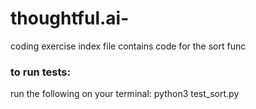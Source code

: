 # thoughtful.ai-
coding exercise 
index file contains code for the sort func

### to run tests:
run the following on your terminal: python3 test_sort.py  
